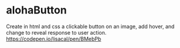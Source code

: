 # alohaButton
Create in html and css a clickable button on an image, add hover, and change to reveal response to user action.
https://codepen.io/lisacal/pen/BMebPb
